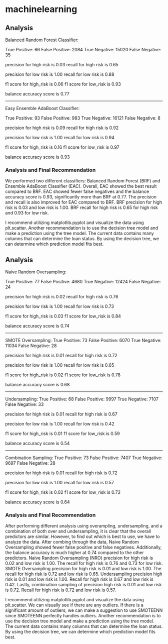 # machinelearning
## Analysis
Balanced Random Forest Classifier:

True Positive: 66
False Positive: 2084
True Negative: 15020
False Negative: 35

precision for high risk is 0.03
recall for high risk is 0.65

precision for low risk is 1.00
recall for low risk is 0.88

f1 score for high_risk is 0.06
f1 score for low_risk is 0.93

balance accuracy score is 0.77

--------------------------------------------------------------------------
Easy Ensemble AdaBoost Classifier:

True Positive: 93
False Positive: 983
True Negative: 16121
False Negative: 8

precision for high risk is 0.09
recall for high risk is 0.92

precision for low risk is 1.00
recall for low risk is 0.94

f1 score for high_risk is 0.16
f1 score for low_risk is 0.97

balance accuracy score is 0.93

### Analysis and Final Recommendation

We performed two different classifiers: Balanced Random Forest (BRF) and Ensemble AdaBoost Classifier (EAC). Overall, EAC showed the best result compared to BRF. EAC showed fewer false negatives and the balance accuracy score is 0.93, significantly more than BRF at 0.77. The precision and recall is also improved for EAC compared to BRF. BRF precision for high risk is 0.03 and low risk is 1.00. BRF recall for high risk is 0.65 for high risk and 0.93 for low risk.

I recommend utilizing matplotlib.pyplot and visualize the data using plt.scatter. Another recommendation is to use the decision tree model and make a prediction using the tree model. The current data contains many columns that can determine the loan status. By using the decision tree, we can determine which prediction model fits best.

## Analysis
Naive Random Oversampling:

True Positive: 77
False Positive: 4680
True Negative: 12424
False Negative: 24

precision for high risk is 0.02
recall for high risk is 0.76

precision for low risk is 1.00
recall for low risk is 0.73

f1 score for high_risk is 0.03
f1 score for low_risk is 0.84

balance accuracy score is 0.74

--------------------------------------------------------------------------
SMOTE Oversampling:
True Positive: 73
False Positive: 6070
True Negative: 11034
False Negative: 28

precision for high risk is 0.01
recall for high risk is 0.72

precision for low risk is 1.00
recall for low risk is 0.65

f1 score for high_risk is 0.02
f1 score for low_risk is 0.78

balance accuracy score is 0.68

--------------------------------------------------------------------------
Undersampling:
True Positive: 68
False Positive: 9997
True Negative: 7107
False Negative: 33

precision for high risk is 0.01
recall for high risk is 0.67

precision for low risk is 1.00
recall for low risk is 0.42

f1 score for high_risk is 0.01
f1 score for low_risk is 0.59

balance accuracy score is 0.54

--------------------------------------------------------------------------
Combination Sampling:
True Positive: 73
False Positive: 7407
True Negative: 9697
False Negative: 28

precision for high risk is 0.01
recall for high risk is 0.72

precision for low risk is 1.00
recall for low risk is 0.57

f1 score for high_risk is 0.02
f1 score for low_risk is 0.72

balance accuracy score is 0.64

### Analysis and Final Recommendation
After performing different analysis using overampling, undersampling, and a combination of both over and undersampling, it is clear that the overall predictors are similar. However, to find out which is best to use, we have to analyze the data. After combing through the data, Naive Random Oversampling showed fewer false positive and false negatives. Additionally, the balance accuracy is much higher at 0.74 compared to the other predictors. Naive Random Oversampling (NRO) precision for high risk is 0.02 and low risk is 1.00. The recall for high risk is 0.76 and 0.73 for low risk. SMOTE Oversampling precision for high risk is 0.01 and low risk is 1.00. The recall for high risk is 0.72 and low risk is 0.65. Undersampling precision high risk is 0.01 and low risk is 1.00. Recall for high risk is 0.67 and low risk is 0.42. Lastly, combination sampling of precision high risk is 0.01 and low risk is 0.72. Recall for high risk is 0.72 and low risk is 0.57.

I recommend utilizing matplotlib.pyplot and visualize the data using plt.scatter. We can visually see if there are any outliers. If there is a significant amount of outliers, we can make a suggestion to use SMOTEENN since SMOTEENN perfectly handles outliers. Another recommendation is to use the decision tree model and make a prediction using the tree model. The current data contains many columns that can determine the loan status. By using the decision tree, we can determine which prediction model fits best.
